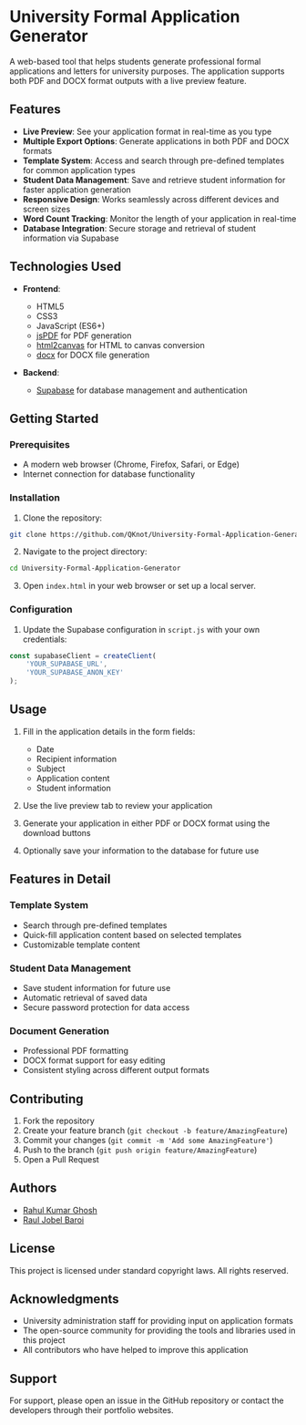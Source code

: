 # University Formal Application Generator

A web-based tool that helps students generate professional formal applications and letters for university purposes. The application supports both PDF and DOCX format outputs with a live preview feature.

## Features

- **Live Preview**: See your application format in real-time as you type
- **Multiple Export Options**: Generate applications in both PDF and DOCX formats
- **Template System**: Access and search through pre-defined templates for common application types
- **Student Data Management**: Save and retrieve student information for faster application generation
- **Responsive Design**: Works seamlessly across different devices and screen sizes
- **Word Count Tracking**: Monitor the length of your application in real-time
- **Database Integration**: Secure storage and retrieval of student information via Supabase

## Technologies Used

- **Frontend**:
  - HTML5
  - CSS3
  - JavaScript (ES6+)
  - [jsPDF](https://github.com/parallax/jsPDF) for PDF generation
  - [html2canvas](https://github.com/niklasvh/html2canvas) for HTML to canvas conversion
  - [docx](https://github.com/dolanmiu/docx) for DOCX file generation

- **Backend**:
  - [Supabase](https://supabase.com/) for database management and authentication

## Getting Started

### Prerequisites

- A modern web browser (Chrome, Firefox, Safari, or Edge)
- Internet connection for database functionality

### Installation

1. Clone the repository:
```bash
git clone https://github.com/QKnot/University-Formal-Application-Generator.git
```

2. Navigate to the project directory:
```bash
cd University-Formal-Application-Generator
```

3. Open `index.html` in your web browser or set up a local server.

### Configuration

1. Update the Supabase configuration in `script.js` with your own credentials:
```javascript
const supabaseClient = createClient(
    'YOUR_SUPABASE_URL',
    'YOUR_SUPABASE_ANON_KEY'
);
```

## Usage

1. Fill in the application details in the form fields:
   - Date
   - Recipient information
   - Subject
   - Application content
   - Student information

2. Use the live preview tab to review your application

3. Generate your application in either PDF or DOCX format using the download buttons

4. Optionally save your information to the database for future use

## Features in Detail

### Template System
- Search through pre-defined templates
- Quick-fill application content based on selected templates
- Customizable template content

### Student Data Management
- Save student information for future use
- Automatic retrieval of saved data
- Secure password protection for data access

### Document Generation
- Professional PDF formatting
- DOCX format support for easy editing
- Consistent styling across different output formats

## Contributing

1. Fork the repository
2. Create your feature branch (`git checkout -b feature/AmazingFeature`)
3. Commit your changes (`git commit -m 'Add some AmazingFeature'`)
4. Push to the branch (`git push origin feature/AmazingFeature`)
5. Open a Pull Request

## Authors

- [Rahul Kumar Ghosh](https://qknot.github.io/Portfolio/)
- [Raul Jobel Baroi](https://sickkick1213.github.io/My_Portfolio/)

## License

This project is licensed under standard copyright laws. All rights reserved.

## Acknowledgments

- University administration staff for providing input on application formats
- The open-source community for providing the tools and libraries used in this project
- All contributors who have helped to improve this application

## Support

For support, please open an issue in the GitHub repository or contact the developers through their portfolio websites.